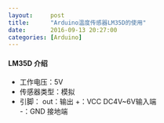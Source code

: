 ```yaml
---
layout: 	post
title:  	"Arduino温度传感器LM35D的使用"
date:		2016-09-13 20:27:00
categories: [Arduino]
---
```

#### LM35D 介绍
* 工作电压：5V
* 传感器类型：模拟
* 引脚：
       out：输出
       +：VCC  DC4V~6V输入端  
       -：GND 接地端
